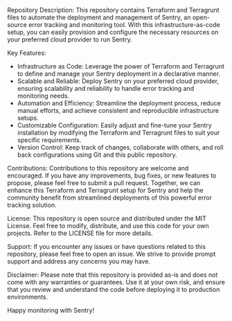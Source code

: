 Repository Description: 
This repository contains Terraform and Terragrunt files to automate the deployment and management of Sentry, an open-source error tracking and monitoring tool. With this infrastructure-as-code setup, you can easily provision and configure the necessary resources on your preferred cloud provider to run Sentry.

Key Features:
- Infrastructure as Code: Leverage the power of Terraform and Terragrunt to define and manage your Sentry deployment in a declarative manner.
- Scalable and Reliable: Deploy Sentry on your preferred cloud provider, ensuring scalability and reliability to handle error tracking and monitoring needs.
- Automation and Efficiency: Streamline the deployment process, reduce manual efforts, and achieve consistent and reproducible infrastructure setups.
- Customizable Configuration: Easily adjust and fine-tune your Sentry installation by modifying the Terraform and Terragrunt files to suit your specific requirements.
- Version Control: Keep track of changes, collaborate with others, and roll back configurations using Git and this public repository.

Contributions:
Contributions to this repository are welcome and encouraged. If you have any improvements, bug fixes, or new features to propose, please feel free to submit a pull request. Together, we can enhance this Terraform and Terragrunt setup for Sentry and help the community benefit from streamlined deployments of this powerful error tracking solution.

License:
This repository is open source and distributed under the MIT License. Feel free to modify, distribute, and use this code for your own projects. Refer to the LICENSE file for more details.

Support:
If you encounter any issues or have questions related to this repository, please feel free to open an issue. We strive to provide prompt support and address any concerns you may have.

Disclaimer:
Please note that this repository is provided as-is and does not come with any warranties or guarantees. Use it at your own risk, and ensure that you review and understand the code before deploying it to production environments.

Happy monitoring with Sentry!

